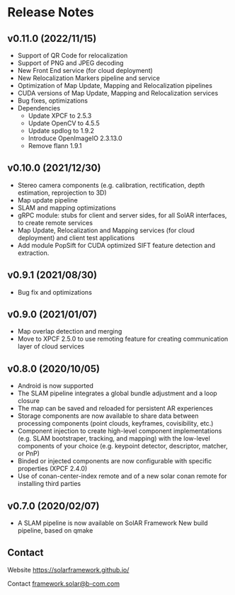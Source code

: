 # Release Notes

## v0.11.0 (2022/11/15)

* Support of QR Code for relocalization
* Support of PNG and JPEG decoding
* New Front End service (for cloud deployment)
* New Relocalization Markers pipeline and service
* Optimization of Map Update, Mapping and Relocalization pipelines
* CUDA versions of Map Update, Mapping and Relocalization services
* Bug fixes, optimizations
* Dependencies
  * Update XPCF to 2.5.3
  * Update OpenCV to 4.5.5
  * Update spdlog to 1.9.2
  * Introduce OpenImageIO 2.3.13.0
  * Remove flann 1.9.1

## v0.10.0 (2021/12/30)

* Stereo camera components (e.g. calibration, rectification, depth estimation, reprojection to 3D)
* Map update pipeline
* SLAM and mapping optimizations
* gRPC module: stubs for client and server sides, for all SolAR interfaces, to create remote services
* Map Update, Relocalization and Mapping services (for cloud deployment) and client test applications
* Add module PopSift for CUDA optimized SIFT feature detection and extraction.

## v0.9.1 (2021/08/30)

* Bug fix and optimizations

## v0.9.0 (2021/01/07)

* Map overlap detection and merging
* Move to XPCF 2.5.0 to use remoting feature for creating communication layer of cloud services

## v0.8.0 (2020/10/05)

* Android is now supported
* The SLAM pipeline integrates a global bundle adjustment and a loop closure
* The map can be saved and reloaded for persistent AR experiences
* Storage components are now available to share data between processing components (point clouds, keyframes, covisibility, etc.)
* Component injection to create high-level component implementations (e.g. SLAM bootstraper, tracking, and mapping) with the low-level components of your choice (e.g. keypoint detector, descriptor, matcher, or PnP)
* Binded or injected components are now configurable with specific properties (XPCF 2.4.0)
* Use of conan-center-index remote and of a new solar conan remote for installing third parties

## v0.7.0 (2020/02/07)

* A SLAM pipeline is now available on SolAR Framework
New build pipeline, based on qmake


## Contact 
Website https://solarframework.github.io/

Contact framework.solar@b-com.com
